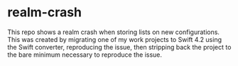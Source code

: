 # realm-crash
This repo shows a realm crash when storing lists on new configurations. This was created by migrating one of my work projects to Swift 4.2 using the Swift converter, reproducing the issue, then stripping back the project to the bare minimum necessary to reproduce the issue.
